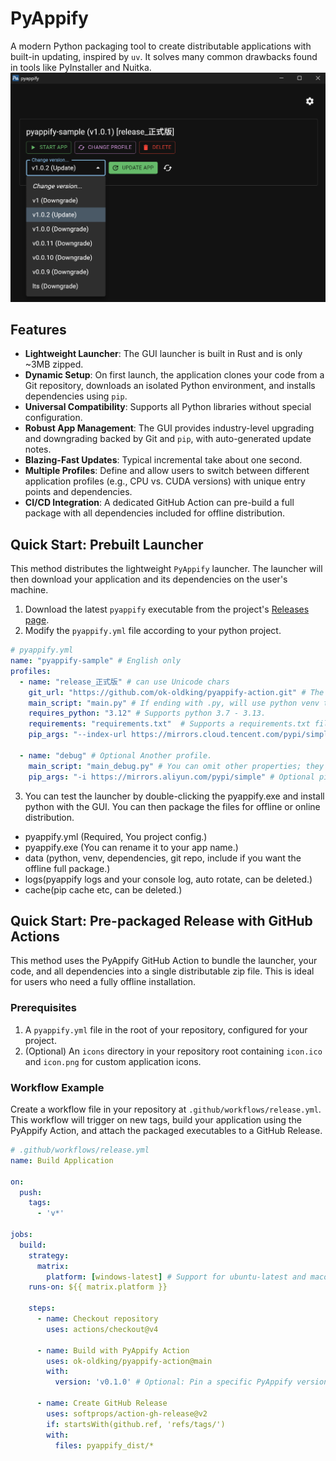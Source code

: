 # PyAppify

A modern Python packaging tool to create distributable applications with built-in updating, inspired by `uv`. It solves many common drawbacks found in tools like PyInstaller and Nuitka.
![img.png](readme/img_1.png)
## Features

*   **Lightweight Launcher**: The GUI launcher is built in Rust and is only ~3MB zipped.
*   **Dynamic Setup**: On first launch, the application clones your code from a Git repository, downloads an isolated Python environment, and installs dependencies using `pip`.
*   **Universal Compatibility**: Supports all Python libraries without special configuration.
*   **Robust App Management**: The GUI provides industry-level upgrading and downgrading backed by Git and `pip`, with auto-generated update notes.
*   **Blazing-Fast Updates**: Typical incremental take about one second.
*   **Multiple Profiles**: Define and allow users to switch between different application profiles (e.g., CPU vs. CUDA versions) with unique entry points and dependencies.
*   **CI/CD Integration**: A dedicated GitHub Action can pre-build a full package with all dependencies included for offline distribution.

## Quick Start: Prebuilt Launcher

This method distributes the lightweight `PyAppify` launcher. The launcher will then download your application and its dependencies on the user's machine.

1.  Download the latest `pyappify` executable from the project's [Releases page](https://github.com/ok-oldking/pyappify/releases).
2.  Modify the `pyappify.yml` file according to your python project.

```yaml
# pyappify.yml
name: "pyappify-sample" # English only
profiles:
  - name: "release_正式版" # can use Unicode chars
    git_url: "https://github.com/ok-oldking/pyappify-action.git" # The repo url to clone. Must have tags for version management; semver is recommended.
    main_script: "main.py" # If ending with .py, will use python venv to run. Otherwise, will search in the working dir and the venv's Script/bin path.
    requires_python: "3.12" # Supports python 3.7 - 3.13.
    requirements: "requirements.txt"  # Supports a requirements.txt file or pyproject.toml like .[dev,docs].
    pip_args: "--index-url https://mirrors.cloud.tencent.com/pypi/simple" # Optional pip arguments.

  - name: "debug" # Optional Another profile.
    main_script: "main_debug.py" # You can omit other properties; they will default to the values from the first profile.
    pip_args: "-i https://mirrors.aliyun.com/pypi/simple" # Optional pip arguments.
```

3. You can test the launcher by double-clicking the pyappify.exe and install python with the GUI. You can then package the files for offline or online distribution.

* pyappify.yml (Required, You project config.)
* pyappify.exe (You can rename it to your app name.)
* data (python, venv, dependencies, git repo, include if you want the offline full package.)
* logs(pyappify logs and your console log, auto rotate, can be deleted.)
* cache(pip cache etc, can be deleted.)


## Quick Start: Pre-packaged Release with GitHub Actions

This method uses the PyAppify GitHub Action to bundle the launcher, your code, and all dependencies into a single distributable zip file. This is ideal for users who need a fully offline installation.

### Prerequisites

1.  A `pyappify.yml` file in the root of your repository, configured for your project.
2.  (Optional) An `icons` directory in your repository root containing `icon.ico` and `icon.png` for custom application icons.

### Workflow Example

Create a workflow file in your repository at `.github/workflows/release.yml`. This workflow will trigger on new tags, build your application using the PyAppify Action, and attach the packaged executables to a GitHub Release.

```yaml
# .github/workflows/release.yml
name: Build Application

on:
  push:
    tags:
      - 'v*'

jobs:
  build:
    strategy:
      matrix:
        platform: [windows-latest] # Support for ubuntu-latest and macos-latest is planned.
    runs-on: ${{ matrix.platform }}

    steps:
      - name: Checkout repository
        uses: actions/checkout@v4

      - name: Build with PyAppify Action
        uses: ok-oldking/pyappify-action@main
        with:
          version: 'v0.1.0' # Optional: Pin a specific PyAppify version for consistent builds.

      - name: Create GitHub Release
        uses: softprops/action-gh-release@v2
        if: startsWith(github.ref, 'refs/tags/')
        with:
          files: pyappify_dist/*
```